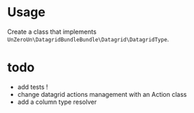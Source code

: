 # Usage

Create a class that implements `UnZeroUn\DatagridBundleBundle\Datagrid\DatagridType`.


# todo

* add tests !
* change datagrid actions management with an Action class
* add a column type resolver
